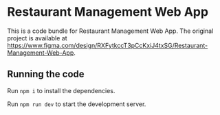 
  # Restaurant Management Web App

  This is a code bundle for Restaurant Management Web App. The original project is available at https://www.figma.com/design/RXFytkccT3pCcKxiJ4txSG/Restaurant-Management-Web-App.

  ## Running the code

  Run `npm i` to install the dependencies.

  Run `npm run dev` to start the development server.
  